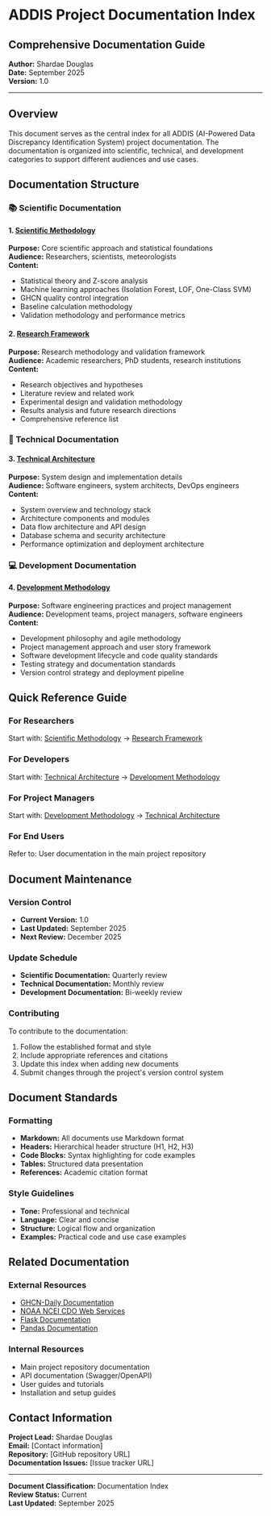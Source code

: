# ADDIS Project Documentation Index
## Comprehensive Documentation Guide

**Author:** Shardae Douglas  
**Date:** September 2025  
**Version:** 1.0

---

## Overview

This document serves as the central index for all ADDIS (AI-Powered Data Discrepancy Identification System) project documentation. The documentation is organized into scientific, technical, and development categories to support different audiences and use cases.

## Documentation Structure

### 📚 Scientific Documentation

#### 1. [Scientific Methodology](01_SCIENTIFIC_METHODOLOGY.md)
**Purpose:** Core scientific approach and statistical foundations  
**Audience:** Researchers, scientists, meteorologists  
**Content:**
- Statistical theory and Z-score analysis
- Machine learning approaches (Isolation Forest, LOF, One-Class SVM)
- GHCN quality control integration
- Baseline calculation methodology
- Validation methodology and performance metrics

#### 2. [Research Framework](04_RESEARCH_FRAMEWORK.md)
**Purpose:** Research methodology and validation framework  
**Audience:** Academic researchers, PhD students, research institutions  
**Content:**
- Research objectives and hypotheses
- Literature review and related work
- Experimental design and validation methodology
- Results analysis and future research directions
- Comprehensive reference list

### 🔧 Technical Documentation

#### 3. [Technical Architecture](02_TECHNICAL_ARCHITECTURE.md)
**Purpose:** System design and implementation details  
**Audience:** Software engineers, system architects, DevOps engineers  
**Content:**
- System overview and technology stack
- Architecture components and modules
- Data flow architecture and API design
- Database schema and security architecture
- Performance optimization and deployment architecture

### 💻 Development Documentation

#### 4. [Development Methodology](03_DEVELOPMENT_METHODOLOGY.md)
**Purpose:** Software engineering practices and project management  
**Audience:** Development teams, project managers, software engineers  
**Content:**
- Development philosophy and agile methodology
- Project management approach and user story framework
- Software development lifecycle and code quality standards
- Testing strategy and documentation standards
- Version control strategy and deployment pipeline

## Quick Reference Guide

### For Researchers
Start with: [Scientific Methodology](01_SCIENTIFIC_METHODOLOGY.md) → [Research Framework](04_RESEARCH_FRAMEWORK.md)

### For Developers
Start with: [Technical Architecture](02_TECHNICAL_ARCHITECTURE.md) → [Development Methodology](03_DEVELOPMENT_METHODOLOGY.md)

### For Project Managers
Start with: [Development Methodology](03_DEVELOPMENT_METHODOLOGY.md) → [Technical Architecture](02_TECHNICAL_ARCHITECTURE.md)

### For End Users
Refer to: User documentation in the main project repository

## Document Maintenance

### Version Control
- **Current Version:** 1.0
- **Last Updated:** September 2025
- **Next Review:** December 2025

### Update Schedule
- **Scientific Documentation:** Quarterly review
- **Technical Documentation:** Monthly review
- **Development Documentation:** Bi-weekly review

### Contributing
To contribute to the documentation:
1. Follow the established format and style
2. Include appropriate references and citations
3. Update this index when adding new documents
4. Submit changes through the project's version control system

## Document Standards

### Formatting
- **Markdown:** All documents use Markdown format
- **Headers:** Hierarchical header structure (H1, H2, H3)
- **Code Blocks:** Syntax highlighting for code examples
- **Tables:** Structured data presentation
- **References:** Academic citation format

### Style Guidelines
- **Tone:** Professional and technical
- **Language:** Clear and concise
- **Structure:** Logical flow and organization
- **Examples:** Practical code and use case examples

## Related Documentation

### External Resources
- [GHCN-Daily Documentation](https://www.ncei.noaa.gov/products/land-based-station/global-historical-climatology-network-daily)
- [NOAA NCEI CDO Web Services](https://www.ncei.noaa.gov/cdo-web/)
- [Flask Documentation](https://flask.palletsprojects.com/)
- [Pandas Documentation](https://pandas.pydata.org/)

### Internal Resources
- Main project repository documentation
- API documentation (Swagger/OpenAPI)
- User guides and tutorials
- Installation and setup guides

## Contact Information

**Project Lead:** Shardae Douglas  
**Email:** [Contact information]  
**Repository:** [GitHub repository URL]  
**Documentation Issues:** [Issue tracker URL]

---

**Document Classification:** Documentation Index  
**Review Status:** Current  
**Last Updated:** September 2025
